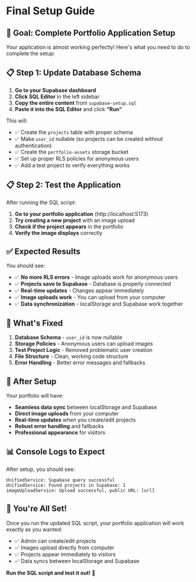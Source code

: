 # Final Setup Guide

## 🎯 **Goal: Complete Portfolio Application Setup**

Your application is almost working perfectly! Here's what you need to do to complete the setup:

## 📋 **Step 1: Update Database Schema**

1. **Go to your Supabase dashboard**
2. **Click SQL Editor** in the left sidebar
3. **Copy the entire content** from `supabase-setup.sql`
4. **Paste it into the SQL Editor** and click **"Run"**

This will:
- ✅ Create the `projects` table with proper schema
- ✅ Make `user_id` nullable (so projects can be created without authentication)
- ✅ Create the `portfolio-assets` storage bucket
- ✅ Set up proper RLS policies for anonymous users
- ✅ Add a test project to verify everything works

## 📋 **Step 2: Test the Application**

After running the SQL script:

1. **Go to your portfolio application** (http://localhost:5173)
2. **Try creating a new project** with an image upload
3. **Check if the project appears** in the portfolio
4. **Verify the image displays** correctly

## ✅ **Expected Results**

You should see:
- ✅ **No more RLS errors** - Image uploads work for anonymous users
- ✅ **Projects save to Supabase** - Database is properly connected
- ✅ **Real-time updates** - Changes appear immediately
- ✅ **Image uploads work** - You can upload from your computer
- ✅ **Data synchronization** - localStorage and Supabase work together

## 🔧 **What's Fixed**

1. **Database Schema** - `user_id` is now nullable
2. **Storage Policies** - Anonymous users can upload images
3. **Test Project Logic** - Removed problematic user creation
4. **File Structure** - Clean, working code structure
5. **Error Handling** - Better error messages and fallbacks

## 🚀 **After Setup**

Your portfolio will have:
- **Seamless data sync** between localStorage and Supabase
- **Direct image uploads** from your computer
- **Real-time updates** when you create/edit projects
- **Robust error handling** and fallbacks
- **Professional appearance** for visitors

## 📊 **Console Logs to Expect**

After setup, you should see:
```
UnifiedService: Supabase query successful
UnifiedService: Found projects in Supabase: 1
imageUploadService: Upload successful, public URL: [url]
```

## 🎉 **You're All Set!**

Once you run the updated SQL script, your portfolio application will work exactly as you wanted:
- ✅ Admin can create/edit projects
- ✅ Images upload directly from computer
- ✅ Projects appear immediately to visitors
- ✅ Data syncs between localStorage and Supabase

**Run the SQL script and test it out!** 🚀 